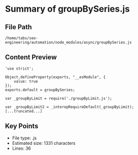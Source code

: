 # Summary of groupBySeries.js
  
## File Path
`/home/tabs/seo-engineering/automation/node_modules/async/groupBySeries.js`

## Content Preview
```
'use strict';

Object.defineProperty(exports, "__esModule", {
    value: true
});
exports.default = groupBySeries;

var _groupByLimit = require('./groupByLimit.js');

var _groupByLimit2 = _interopRequireDefault(_groupByLimit);
[...truncated...]
```

## Key Points
- File type: .js
- Estimated size: 1331 characters
- Lines: 36
